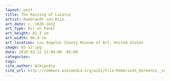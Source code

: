 ```yaml
---
layout: post
title: The Raising of Lazarus
artist: Rembrandt van Rijn
art_date: c. 1630-1632
art_type: Oil on Panel
art_height: 81.3 cm
art_width: 96.4 cm
art_location: Los Angeles County Museum of Art, United States
image: 03-12.jpg
date: 2016-03-12 12:00:00 -05:00
categories:
tags:
cite_author: Wikipedia
cite_url: http://commons.wikimedia.org/wiki/File:Rembrandt_Harmensz._van_Rijn_-_The_Raising_of_Lazarus_-_Google_Art_Project.jpg
---
```

